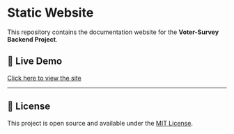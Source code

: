# Static Website

This repository contains the documentation website for the **Voter-Survey Backend Project**.

## 🚀 Live Demo

[Click here to view the site](https://voter-survery-docs.onrender.com/)

---

## 📄 License

This project is open source and available under the [MIT License](LICENSE).
